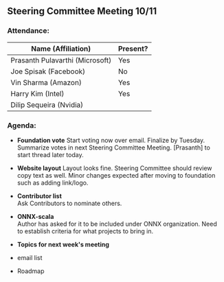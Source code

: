 ## Steering Committee Meeting 10/11

### Attendance:

| Name (Affiliation) | Present? |
| ------------------------------- | --- |
| Prasanth Pulavarthi (Microsoft) | Yes |
| Joe Spisak (Facebook)           | No |
| Vin Sharma (Amazon)             | Yes | 
| Harry Kim (Intel)               | Yes |
| Dilip Sequeira (Nvidia)         |  |

### Agenda:

* **Foundation vote** 
Start voting now over email. Finalize by Tuesday. Summarize votes in next Steering Committee Meeting.
[Prasanth] to start thread later today.

* **Website layout** 
Layout looks fine.
Steering Committee should review copy text as well.
Minor changes expected after moving to foundation such as adding link/logo.
  
* **Contributor list**  
Ask Contributors to nominate others.

* **ONNX-scala**  
Author has asked for it to be included under ONNX organization. 
Need to establish criteria for what projects to bring in.

* **Topics for next week's meeting**  
* email list
* Roadmap
